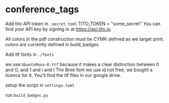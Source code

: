 # conference_tags

Add tito API token in `.secret.toml`
TITO_TOKEN = "some_secret"
You can find your API key by signing in at https://api.tito.io.

All colors in the pdf construction must be CYMK defined as we target print.
colors are currently defined in build_badges

Add ttf fonts in `./fonts`

we use `UbuntuMono-R.ttf` because it makes a clear distinction between
0 and O, and 1 and l and I
The Bree font we use id not free, we bought a licence for it.
You'll find the ttf files in our google drive.

setup the script in `settings.toml`

run `build_badges.py`